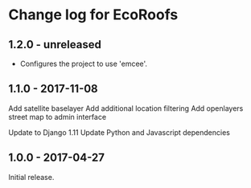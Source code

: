 # Change log for EcoRoofs

## 1.2.0 - unreleased

- Configures the project to use 'emcee'.

## 1.1.0 - 2017-11-08

Add satellite baselayer
Add additional location filtering
Add openlayers street map to admin interface

Update to Django 1.11
Update Python and Javascript dependencies

## 1.0.0 - 2017-04-27

Initial release.

